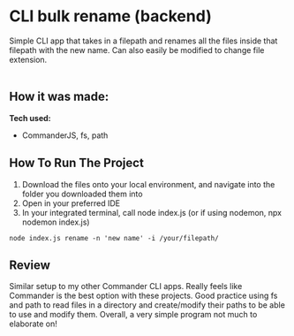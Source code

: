# CLI bulk rename (backend)

Simple CLI app that takes in  a filepath and renames all the files inside that filepath with the new name. Can
also easily be modified to change file extension.
<br>
<br>

## How it was made:

**Tech used:** 
- CommanderJS, fs, path

## How To Run The Project

1. Download the files onto your local environment, and navigate into the folder you downloaded them into
2. Open in your preferred IDE 
3. In your integrated terminal, call node index.js (or if using nodemon, npx nodemon index.js)
```
node index.js rename -n 'new name' -i /your/filepath/
```

## Review
Similar setup to my other Commander CLI apps. Really feels like Commander is the best option with these projects.
Good practice using fs and path to read files in a directory and create/modify their paths to be able to 
use and modify them. Overall, a very simple program not much to elaborate on!
